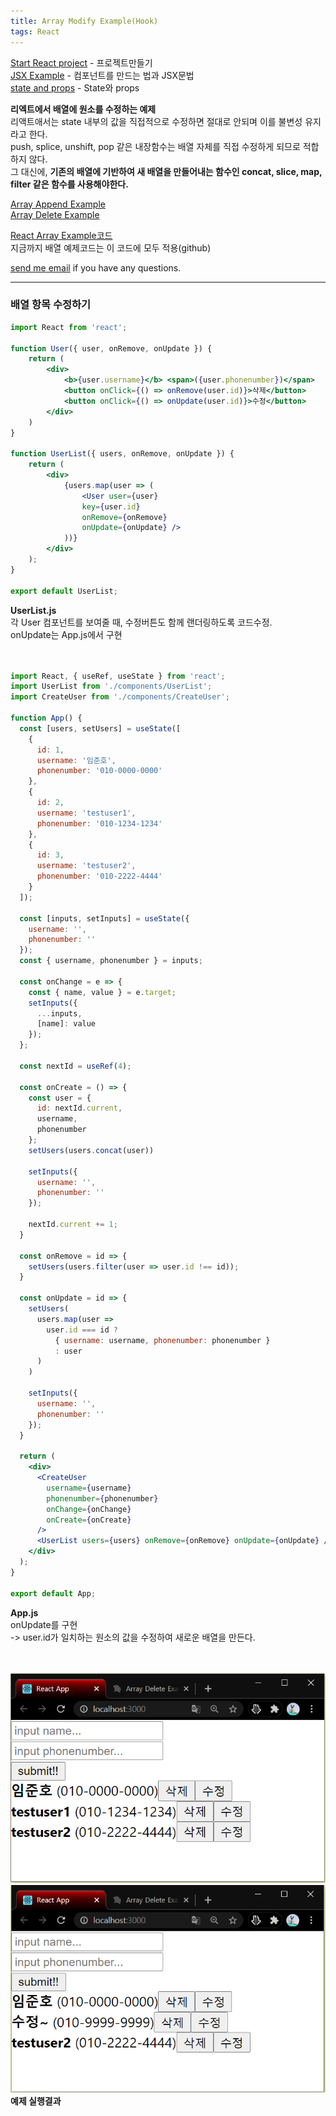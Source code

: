 ```yaml
---
title: Array Modify Example(Hook)
tags: React
---
```


[Start React project](https://limjunho.github.io/2020/09/12/Start-React.html) - 프로젝트만들기  
[JSX Example](https://limjunho.github.io/2020/09/15/JSX-Example.html) - 컴포넌트를 만드는 법과 JSX문법  
[state and props](https://limjunho.github.io/2020/09/15/state_and_props.html) - State와 props  

**리엑트에서 배열에 원소를 수정하는 예제**  
리액트애서는 state 내부의 값을 직접적으로 수정하면 절대로 안되며 이를 불변성 유지라고 한다.  
push, splice, unshift, pop 같은 내장함수는 배열 자체를 직접 수정하게 되므로 적합하지 않다.  
그 대신에, **기존의 배열에 기반하여 새 배열을 만들어내는 함수인 concat, slice, map, filter 같은 함수를 사용해야한다.**  

[Array Append Example](https://limjunho.github.io/2020/09/17/Array_Append_Example.html)  
[Array Delete Example](https://limjunho.github.io/2020/09/21/Array_Delete_Example.html)

[React Array Example코드](https://github.com/limjunho/React/tree/master/array_ex)  
지금까지 배열 예제코드는 이 코드에 모두 적용(github)

[send me email](mailto:jewel7492@gmail.com) if you have any questions.

<!--more-->

---

### 배열 항목 수정하기   

```jsx
import React from 'react';

function User({ user, onRemove, onUpdate }) {
    return (
        <div>
            <b>{user.username}</b> <span>({user.phonenumber})</span>
            <button onClick={() => onRemove(user.id)}>삭제</button>
            <button onClick={() => onUpdate(user.id)}>수정</button>
        </div>
    )
}

function UserList({ users, onRemove, onUpdate }) {
    return (
        <div>
            {users.map(user => (
                <User user={user} 
                key={user.id} 
                onRemove={onRemove} 
                onUpdate={onUpdate} />
            ))}
        </div>
    );
}

export default UserList;
```
**UserList.js**  
각 User 컴포넌트를 보여줄 때, 수정버튼도 함께 랜더링하도록 코드수정.  
onUpdate는 App.js에서 구현  
<br />
<br />

```jsx
import React, { useRef, useState } from 'react';
import UserList from './components/UserList';
import CreateUser from './components/CreateUser';

function App() {
  const [users, setUsers] = useState([
    {
      id: 1,
      username: '임준호',
      phonenumber: '010-0000-0000'
    },
    {
      id: 2,
      username: 'testuser1',
      phonenumber: '010-1234-1234'
    },
    {
      id: 3,
      username: 'testuser2',
      phonenumber: '010-2222-4444'
    }
  ]);

  const [inputs, setInputs] = useState({
    username: '',
    phonenumber: ''
  });
  const { username, phonenumber } = inputs;

  const onChange = e => {
    const { name, value } = e.target;
    setInputs({
      ...inputs,
      [name]: value
    });
  };

  const nextId = useRef(4);

  const onCreate = () => {
    const user = {
      id: nextId.current,
      username,
      phonenumber
    };
    setUsers(users.concat(user))

    setInputs({
      username: '',
      phonenumber: ''
    });

    nextId.current += 1;
  }

  const onRemove = id => {
    setUsers(users.filter(user => user.id !== id));
  }

  const onUpdate = id => {
    setUsers(
      users.map(user =>
        user.id === id ?
          { username: username, phonenumber: phonenumber }
          : user
      )
    )

    setInputs({
      username: '',
      phonenumber: ''
    });
  }

  return (
    <div>
      <CreateUser
        username={username}
        phonenumber={phonenumber}
        onChange={onChange}
        onCreate={onCreate}
      />
      <UserList users={users} onRemove={onRemove} onUpdate={onUpdate} />
    </div>
  );
}

export default App;
```
**App.js**  
onUpdate를 구현  
-> user.id가 일치하는 원소의 값을 수정하여 새로운 배열을 만든다.  
<br />
<br />

![그림1](/assets/React/post10_array_modify_ex/1.PNG)  
![그림2](/assets/React/post10_array_modify_ex/2.PNG)  
**예제 실행결과**  